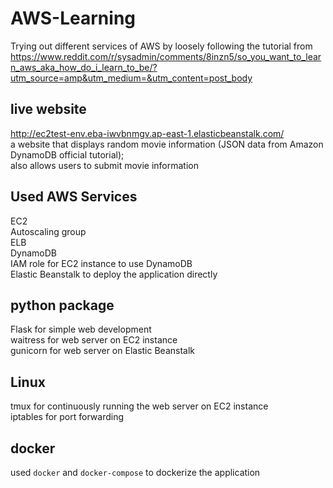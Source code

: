 # AWS-Learning
Trying out different services of AWS by loosely following the tutorial from https://www.reddit.com/r/sysadmin/comments/8inzn5/so_you_want_to_learn_aws_aka_how_do_i_learn_to_be/?utm_source=amp&utm_medium=&utm_content=post_body  

## live website
http://ec2test-env.eba-iwvbnmgv.ap-east-1.elasticbeanstalk.com/  
a website that displays random movie information (JSON data from Amazon DynamoDB official tutorial);  
also allows users to submit movie information

## Used AWS Services
EC2  
Autoscaling group  
ELB  
DynamoDB  
IAM role for EC2 instance to use DynamoDB  
Elastic Beanstalk to deploy the application directly  

## python package
Flask for simple web development  
waitress for web server on EC2 instance  
gunicorn for web server on Elastic Beanstalk  

## Linux
tmux for continuously running the web server on EC2 instance  
iptables for port forwarding  

## docker
used `docker` and `docker-compose` to dockerize the application
